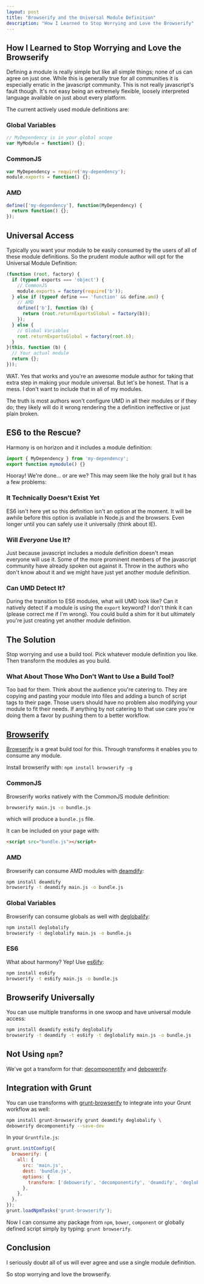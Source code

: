 ```yaml
---
layout: post
title: "Browserify and the Universal Module Definition"
description: "How I Learned to Stop Worrying and Love the Browserify"
---
```

## How I Learned to Stop Worrying and Love the Browserify

Defining a module is really simple but like all simple things; none of us can agree on just one. While this is generally true for all communities it is especially erratic in the javascript community. This is not really javascript's fault though. It's not easy being an extremely flexible, loosely interpreted language available on just about every platform.

The current actively used module definitions are:

###  Global Variables
``` javascript
// MyDependency is in your global scope
var MyModule = function() {};
```

### CommonJS
``` javascript
var MyDependency = require('my-dependency');
module.exports = function() {};
```

### AMD
``` javascript
define(['my-dependency'], function(MyDependency) {
  return function() {};
});
```

## Universal Access
Typically you want your module to be easily consumed by the users of all of these module definitions. So the prudent module author will opt for the Universal Module Definition:

``` javascript
(function (root, factory) {
  if (typeof exports === 'object') {
    // CommonJS
    module.exports = factory(require('b'));
  } else if (typeof define === 'function' && define.amd) {
    // AMD
    define(['b'], function (b) {
      return (root.returnExportsGlobal = factory(b));
    });
  } else {
    // Global Variables
    root.returnExportsGlobal = factory(root.b);
  }
}(this, function (b) {
  // Your actual module
  return {};
}));
```

WAT. Yes that works and you're an awesome module author for taking that extra step in making your module universal. But let's be honest. That is a mess. I don't want to include that in all of my modules.

The truth is most authors won't configure UMD in all their modules or if they do; they likely will do it wrong rendering the a definition ineffective or just plain broken.

## ES6 to the Rescue?
Harmony is on horizon and it includes a module definition:

``` javascript
import { MyDependency } from 'my-dependency';
export function mymodule() {}
```

Hooray! We're done... or are we? This may seem like the holy grail but it has a few problems:

### It Technically Doesn't Exist Yet
ES6 isn't here yet so this definition isn't an option at the moment. It will be awhile before this option is available in Node.js and the browsers. Even longer until you can safely use it universally (think about IE).

### Will *Everyone* Use It?
Just because javascript includes a module definition doesn't mean everyone will use it. Some of the more prominent members of the javascript community have already spoken out against it. Throw in the authors who don't know about it and we might have just yet another module definition.

### Can UMD Detect It?
During the transition to ES6 modules, what will UMD look like? Can it natively detect if a module is using the `export` keyword? I don't think it can (please correct me if I'm wrong). You could build a shim for it but ultimately you're just creating yet another module definition.

## The Solution
Stop worrying and use a build tool. Pick whatever module definition you like. Then transform the modules as you build.

### What About Those Who Don't Want to Use a Build Tool?
Too bad for them. Think about the audience you're catering to. They are copying and pasting your module into files and adding a bunch of script tags to their page. Those users should have no problem also modifying your module to fit their needs. If anything by not catering to that use care you're doing them a favor by pushing them to a better workflow.

## [Browserify](http://browserify.org/)
[Browserify](http://browserify.org/) is a great build tool for this. Through transforms it enables you to consume any module.

Install browserify with: `npm install browserify -g`

### CommonJS
Browserify works natively with the CommonJS module definition:

``` bash
browserify main.js -o bundle.js
```

which will produce a `bundle.js` file.

It can be included on your page with:

``` html
<script src="bundle.js"></script>
```

### AMD
Browserify can consume AMD modules with [deamdify](https://npmjs.org/package/deamdify):

``` bash
npm install deamdify
browserify -t deamdify main.js -o bundle.js
```

### Global Variables
Browserify can consume globals as well with [deglobalify](https://npmjs.org/package/deglobalify):

``` bash
npm install deglobalify
browserify -t deglobalify main.js -o bundle.js
```

### ES6
What about harmony? Yep! Use [es6ify](https://npmjs.org/package/es6ify):

``` bash
npm install es6ify
browserify -t es6ify main.js -o bundle.js
```

## Browserify Universally
You can use multiple transforms in one swoop and have universal module access:

``` bash
npm install deamdify es6ify deglobalify
browserify -t deamdify -t es6ify -t deglobalify main.js -o bundle.js
```

## Not Using `npm`?
We've got a transform for that: [decomponentify](https://npmjs.org/package/decomponentify) and [debowerify](https://npmjs.org/package/debowerify).

## Integration with Grunt
You can use transforms with [grunt-browserify](https://npmjs.org/package/grunt-browserify) to integrate into your Grunt workflow as well:

``` bash
npm install grunt-browserify grunt deamdify deglobalify \
debowerify decomponentify --save-dev
```

In your `Gruntfile.js`:

``` javascript
grunt.initConfig({
  browserify: {
    all: {
      src: 'main.js',
      dest: 'bundle.js',
      options: {
        transform: ['debowerify', 'decomponentify', 'deamdify', 'deglobalify'],
      },
    },
  },
});
grunt.loadNpmTasks('grunt-browserify');
```

Now I can consume any package from `npm`, `bower`, `component` or globally defined script simply by typing: `grunt browserify`.

## Conclusion
I seriously doubt all of us will ever agree and use a single module definition.

So stop worrying and love the browserify.


